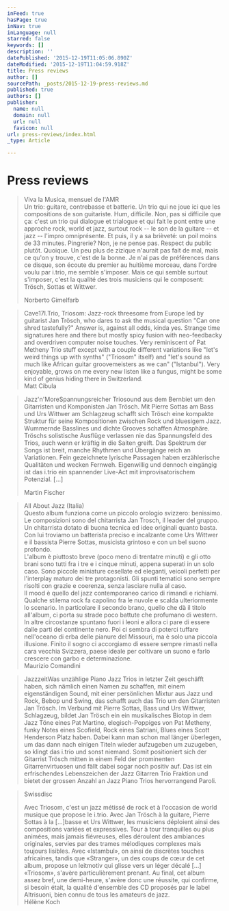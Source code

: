 ```yaml
---
inFeed: true
hasPage: true
inNav: true
inLanguage: null
starred: false
keywords: []
description: ''
datePublished: '2015-12-19T11:05:06.890Z'
dateModified: '2015-12-19T11:04:59.918Z'
title: Press reviews
author: []
sourcePath: _posts/2015-12-19-press-reviews.md
published: true
authors: []
publisher:
  name: null
  domain: null
  url: null
  favicon: null
url: press-reviews/index.html
_type: Article

---
```

# Press reviews

> Viva la Musica, mensuel de l'AMR  
> Un trio: guitare, contrebasse et batterie. Un trio qui ne joue ici que les compositions de son guitariste. Hum, difficile. Non, pas si difficile que ça: c'est un trio qui dialogue et trialogue et qui fait le pont entre une approche rock, world et jazz, surtout rock -- le son de la guitare -- et jazz -- l'impro omniprésente. Et puis, il y a sa brièveté: un poil moins de 33 minutes. Pingrerie? Non, je ne pense pas. Respect du public plutôt. Quoique. Un peu plus de zizique n'aurait pas fait de mal, mais ce qu'on y trouve, c'est de la bonne. Je n'ai pas de préférences dans ce disque, son écoute du premier au huitième morceau, dans l'ordre voulu par i.trio, me semble s'imposer. Mais ce qui semble surtout s'imposer, c'est la qualité des trois musiciens qui le composent: Trösch, Sottas et Wittwer.
> 
> Norberto Gimelfarb

> Cave17I.Trio, Triosom: Jazz-rock threesome from Europe led by guitarist Jan Trösch, who dares to ask the musical question "Can one shred tastefully?" Answer is, against all odds, kinda yes. Strange time signatures here and there but mostly spicy fusion with neo-feedbacky and overdriven computer noise touches. Very reminiscent of Pat Metheny Trio stuff except with a couple different variations like "let's weird things up with synths" ("Triosom" itself) and "let's sound as much like African guitar groovemeisters as we can" ("Istanbul"). Very enjoyable, grows on me every new listen like a fungus, might be some kind of genius hiding there in Switzerland.  
> Matt Cibula

> Jazz'n'MoreSpannungsreicher Triosound aus dem Bernbiet um den Gitarristen und Komponisten Jan Trösch. Mit Pierre Sottas am Bass und Urs Wittwer am Schlagzeug schafft sich Trösch eine kompakte Struktur für seine Kompositionen zwischen Rock und bluesigem Jazz. Wummernde Basslines und dichte Grooves schaffen Atmosphäre. Tröschs solistische Ausflüge verlassen nie das Spannungsfeld des Trios, auch wenn er kräftig in die Saiten greift. Das Spektrum der Songs ist breit, manche Rhythmen und Übergänge reich an Variationen. Fein gezeichnete lyrische Passagen haben erzählerische Qualitäten und wecken Fernweh. Eigenwillig und dennoch eingängig ist das i.trio ein spannender Live-Act mit improvisatorischem Potenzial. \[...\]  
> 
> Martin Fischer

> All About Jazz (Italia)  
> [][0]Questo album funziona come un piccolo orologio svizzero: benissimo. Le composizioni sono del chitarrista Jan Trosch, il leader del gruppo. Un chitarrista dotato di buona tecnica ed idee originali quanto basta. Con lui troviamo un batterista preciso e incalzante come Urs Wittwer e il bassista Pierre Sottas, musicista grintoso e con un bel suono profondo.  
> L'album è piuttosto breve (poco meno di trentatre minuti) e gli otto brani sono tutti fra i tre e i cinque minuti, appena superati in un solo caso. Sono piccole miniature cesellate ed eleganti, veicoli perfetti per l'interplay maturo dei tre protagonisti. Gli spunti tematici sono sempre risolti con grazie e coerenza, senza lasciare nulla al caso.  
> Il mood è quello del jazz contemporaneo carico di rimandi e richiami. Qualche stilema rock fa capolino fra le nuvole e scalda ulteriormente lo scenario. In particolare il secondo brano, quello che dà il titolo all'album, ci porta su strade poco battute che profumano di western.  
> In altre circostanze spuntano fuori i leoni e allora ci pare di essere dalle parti del continente nero. Poi ci sembra di poterci tuffare nell'oceano di erba delle pianure del Missouri, ma è solo una piccola illusione. Finito il sogno ci accorgiamo di essere sempre rimasti nella cara vecchia Svizzera, paese ideale per coltivare un suono e farlo crescere con garbo e determinazione.  
> Maurizio Comandini

> JazzzeitWas unzählige Piano Jazz Trios in letzter Zeit geschäfft haben, sich nämlich einen Namen zu schaffen, mit einem eigenständigen Sound, mit einer persönlichen Mixtur aus Jazz und Rock, Bebop und Swing, das schafft auch das Trio um den Gitarristen Jan Trösch. Im Verbund mit Pierre Sottas, Bass und Urs Wittwer, Schlagzeug, bildet Jan Trösch ein ein musikalisches Biotop in dem Jazz Töne eines Pat Martino, elegisch-Poppiges von Pat Metheny, funky Notes eines Scofield, Rock eines Satriani, Blues eines Scott Henderson Platz haben. Dabei kann man schon mal länger überlegen, um das dann nach einigen Titeln wieder aufzugeben um zuzugeben, so klingt das i.trio und sonst niemand. Somit positioniert sich der Gitarrist Trösch mitten in einem Feld der prominenten Gitarrenvirtuosen und fällt dabei sogar noch positiv auf. Das ist ein erfrischendes Lebenszeichen der Jazz Gitarren Trio Fraktion und bietet der grossen Anzahl an Jazz Piano Trios hervorrangend Paroli.

> Swissdisc
> 
> Avec Triosom, c'est un jazz métissé de rock et à l'occasion de world musique que propose le i.trio. Avec Jan Trösch à la guitare, Pierre Sottas à la \[...\]basse et Urs Wittwer, les musiciens déploient ainsi des compositions variées et expressives. Tour à tour tranquilles ou plus animées, mais jamais fiévreuses, elles déroulent des ambiances originales, servies par des trames mélodiques complexes mais toujours lisibles. Avec «Istambul», on ainsi de discrètes touches africaines, tandis que «Stranger», un des coups de cœur de cet album, propose un leitmotiv qui glisse vers un léger décalé \[...\] «Triosom», s'avère particulièrement prenant. Au final, cet album assez bref, une demi-heure, s'avère donc une réussite, qui confirme, si besoin était, la qualité d'ensemble des CD proposés par le label Altrisuoni, bien connu de tous les amateurs de jazz.  
> Hélène Koch



[0]: http://italia.allaboutjazz.com/php/article.php?id=4222